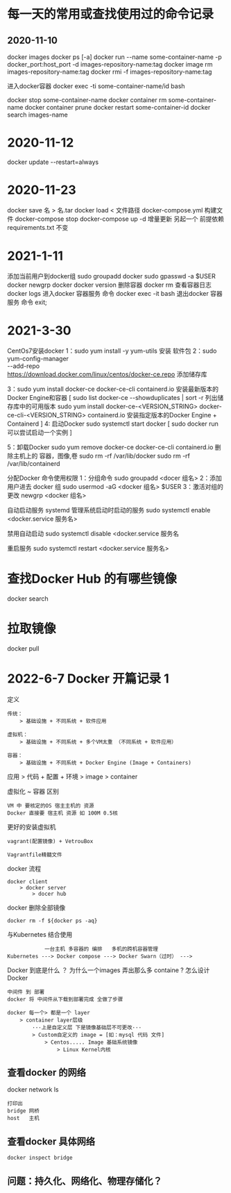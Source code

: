 # 每一天的常用或查找使用过的命令记录

## 2020-11-10
docker images 
docker ps [-a]
docker run --name some-container-name -p docker_port:host_port -d images-repository-name:tag
docker image rm images-repository-name:tag
docker rmi -f images-repository-name:tag

进入docker容器
docker exec -ti some-container-name/id bash

docker stop some-container-name
docker container rm some-container-name
docker container prune
docker restart some-container-id
docker search images-name

# 2020-11-12
docker update --restart=always <container id>

# 2020-11-23
docker save 名 > 名.tar
docker load < 文件路径
docker-compose.yml 构建文件
docker-compose stop
docker-compose up -d
增量更新 另起一个 前提依赖requirements.txt 不变

# 2021-1-11
添加当前用户到docker组
sudo groupadd docker
sudo gpasswd -a $USER docker
newgrp docker
docker version
删除容器
docker rm <contaninerID>
查看容器日志
docker logs <containerName>
进入docker 容器服务 命令
docker exec -it <containerName> bash
退出docker 容器服务 命令
exit;

# 2021-3-30
CentOs7安装docker
1：sudo yum install -y yum-utils 安装 软件包
2：sudo yum-config-manager \
    --add-repo \
    https://download.docker.com/linux/centos/docker-ce.repo
    添加储存库

3：sudo yum install docker-ce docker-ce-cli containerd.io 
    安装最新版本的Docker Engine和容器
[
    sudo list docker-ce --showduplicates | sort -r 
    列出储存库中的可用版本
    sudo yum install docker-ce-<VERSION_STRING> docker-ce-cli-<VERSION_STRING> containerd.io
    安装指定版本的Docker Engine + Containerd 
] 
4: 启动Docker
    sudo systemctl start docker
[
    sudo docker run <containerd-name>
    可以尝试启动一个实例
]

5：卸载Docker 
    sudo yum remove docker-ce docker-ce-cli containerd.io
    删除主机上的 容器，图像,卷
    sudo rm -rf /var/lib/docker
    sudo rm -rf /var/lib/containerd

分配Docker 命令使用权限
1：分组命令
    sudo groupadd <docer 组名>
2：添加用户进去 docker 组
    sudo usermod -aG <docker 组名> $USER
3：激活对组的更改
    newgrp <docker 组名>

自动启动服务 systemd 管理系统启动时启动的服务
sudo systemctl enable <docker.service 服务名>

禁用自动启动 
sudo systemctl disable <docker.service 服务名

重启服务
sudo systemctl restart <docker.service 服务名>

# 查找Docker Hub 的有哪些镜像
docker search <nginx>

# 拉取镜像
docker pull <nginx>

# 2022-6-7 Docker 开篇记录 1
定义
```
传统：
    > 基础设施 + 不同系统 + 软件应用

虚拟机：
    > 基础设施 + 不同系统 + 多个VM太重 （不同系统 + 软件应用）

容器：
    > 基础设施 + 不同系统 + Docker Engine (Image + Containers)
```

应用 
    > 代码 + 配置 + 环境 
        > image 
            > container

虚拟化 ~ 容器 区别
```
VM 中 要核定的OS 宿主主机的 资源
Docker 直接要 宿主机 资源 如 100M 0.5核
```

更好的安装虚拟机
```
vagrant(配置镜像) + VetrouBox

Vagrantfile精髓文件
```

docker 流程 
```
docker client 
    > docker server
        > docer hub
```

docker 删除全部镜像
```
docker rm -f ${docker ps -aq}
```

与Kubernetes 结合使用
```
            一台主机 多容器的 编排   多机的跨机容器管理    
Kubernetes ---> Docker compose ---> Docker Swarn（过时） --->  
```

Docker 到底是什么 ？ 为什么一个images 弄出那么多 containe ? 怎么设计Docker 
```
中间件 到 部署
docker 将 中间件从下载到部署完成 全做了步骤

docker 每一个> 都是一个 layer
    > container layer层级 
        ···上是自定义层 下是镜像基础层不可更改···
        > Custom自定义的 image = [如：mysql 代码 文件]
            > Centos..... Image 基础系统镜像
                > Linux Kernel内核 
```

## 查看docker 的网络
docker network ls
```
打印出
bridge 网桥
host   主机
```

## 查看docker 具体网络
```
docker inspect bridge
```

## 问题：持久化、网络化、物理存储化？